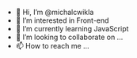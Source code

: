 - 👋 Hi, I’m @michalcwikla
- 👀 I’m interested in Front-end
- 🌱 I’m currently learning JavaScript
- 💞️ I’m looking to collaborate on ...
- 📫 How to reach me ...

<!---
michalcwikla/michalcwikla is a ✨ special ✨ repository because its `README.md` (this file) appears on your GitHub profile.
You can click the Preview link to take a look at your changes.
--->

